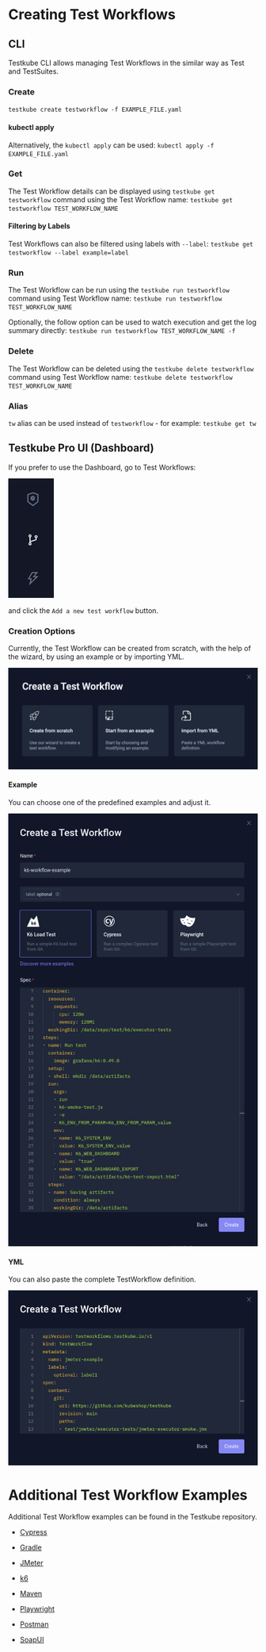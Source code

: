 # Creating Test Workflows

## CLI
Testkube CLI allows managing Test Workflows in the similar way as Test and TestSuites.

### Create
`testkube create testworkflow -f EXAMPLE_FILE.yaml`

#### kubectl apply
Alternatively, the `kubectl apply` can be used:
`kubectl apply -f EXAMPLE_FILE.yaml`

### Get
The Test Workflow details can be displayed using `testkube get testworkflow` command using the Test Workflow name:
`testkube get testworkflow TEST_WORKFLOW_NAME`

#### Filtering by Labels
Test Workflows can also be filtered using labels with `--label`:
`testkube get testworkflow --label example=label`

### Run
The Test Workflow can be run using the `testkube run testworkflow` command using Test Workflow name:
`testkube run testworkflow TEST_WORKFLOW_NAME`

Optionally, the follow option can be used to watch execution and get the log summary directly:
`testkube run testworkflow TEST_WORKFLOW_NAME -f`

### Delete
The Test Workflow can be deleted using the `testkube delete testworkflow` command using Test Workflow name:
`testkube delete testworkflow TEST_WORKFLOW_NAME`

### Alias
`tw` alias can be used instead of `testworkflow` - for example:
`testkube get tw`

## Testkube Pro UI (Dashboard)
If you prefer to use the Dashboard, go to Test Workflows:

![menu test workflow icon](../img/dashboard-menu-workflows.png)

and click the `Add a new test workflow` button.

### Creation Options
Currently, the Test Workflow can be created from scratch, with the help of the wizard, by using an example or by importing YML.

![create test workflow selection](../img/dashboard-create-workflow-selection.png)

#### Example
You can choose one of the predefined examples and adjust it.

![create test workflow from example](../img/dashboard-create-workflow-from-example.png)

#### YML
You can also paste the complete TestWorkflow definition.

![create test workflow from yaml](../img/dashboard-create-workflow-from-yaml.png)

# Additional Test Workflow Examples
Additional Test Workflow examples can be found in the Testkube repository.

- [Cypress](https://github.com/kubeshop/testkube/blob/develop/test/cypress/executor-tests/crd-workflow/smoke.yaml)

- [Gradle](https://github.com/kubeshop/testkube/blob/develop/test/gradle/executor-smoke/crd-workflow/smoke.yaml)

- [JMeter](https://github.com/kubeshop/testkube/blob/develop/test/jmeter/executor-tests/crd-workflow/smoke.yaml)

- [k6](https://github.com/kubeshop/testkube/blob/develop/test/k6/executor-tests/crd-workflow/smoke.yaml)

- [Maven](https://github.com/kubeshop/testkube/blob/develop/test/maven/executor-smoke/crd-workflow/smoke.yaml)

- [Playwright](https://github.com/kubeshop/testkube/blob/develop/test/playwright/executor-tests/crd-workflow/smoke.yaml)

- [Postman](https://github.com/kubeshop/testkube/blob/develop/test/postman/executor-tests/crd-workflow/smoke.yaml)

- [SoapUI](https://github.com/kubeshop/testkube/blob/develop/test/soapui/executor-smoke/crd-workflow/smoke.yaml)
